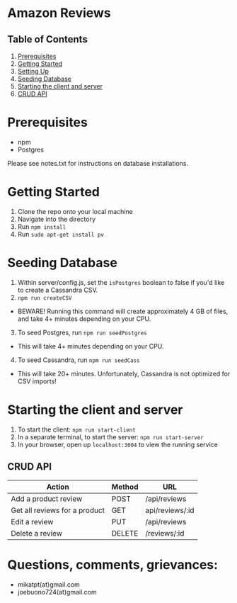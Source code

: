 # Amazon Reviews

## Table of Contents

1. [Prerequisites](#prerequisites)
2. [Getting Started](#getting-started)
3. [Setting Up](#setting-up)
4. [Seeding Database](#seeding-database)
5. [Starting the client and server](#starting)
6. [CRUD API](#CRUD)

# Prerequisites
  * npm
  * Postgres

Please see notes.txt for instructions on database installations.

# Getting Started

1. Clone the repo onto your local machine
2. Navigate into the directory
3. Run `npm install`
4. Run `sudo apt-get install pv`

# Seeding Database
1. Within server/config.js, set the `isPostgres` boolean to false if you'd like to create a Cassandra CSV.
2. ```npm run createCSV```
  * BEWARE! Running this command will create approximately 4 GB of files, and take 4+ minutes depending on your CPU.
3. To seed Postgres, run ```npm run seedPostgres```
  * This will take 4+ minutes depending on your CPU.
4. To seed Cassandra, run ```npm run seedCass```
  * This will take 20+ minutes. Unfortunately, Cassandra is not optimized for CSV imports!

# Starting the client and server
1. To start the client: `npm run start-client`
2. In a separate terminal, to start the server: `npm run start-server`
3. In your browser, open up `localhost:3004` to view the running service

## CRUD API

Action | Method | URL
-------|--------|-----
Add a product review | POST | /api/reviews
Get all reviews for a product | GET | api/reviews/:id
Edit a review | PUT | /api/reviews
Delete a review | DELETE | /reviews/:id

# Questions, comments, grievances:
- mikatpt(at)gmail.com
- joebuono724(at)gmail.com